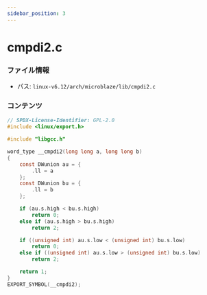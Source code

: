 ```yaml
---
sidebar_position: 3
---
```

# cmpdi2.c

### ファイル情報

- パス: `linux-v6.12/arch/microblaze/lib/cmpdi2.c`

### コンテンツ

```c
// SPDX-License-Identifier: GPL-2.0
#include <linux/export.h>

#include "libgcc.h"

word_type __cmpdi2(long long a, long long b)
{
	const DWunion au = {
		.ll = a
	};
	const DWunion bu = {
		.ll = b
	};

	if (au.s.high < bu.s.high)
		return 0;
	else if (au.s.high > bu.s.high)
		return 2;

	if ((unsigned int) au.s.low < (unsigned int) bu.s.low)
		return 0;
	else if ((unsigned int) au.s.low > (unsigned int) bu.s.low)
		return 2;

	return 1;
}
EXPORT_SYMBOL(__cmpdi2);

```
